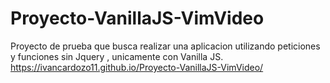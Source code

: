 # Proyecto-VanillaJS-VimVideo

Proyecto de prueba que busca realizar una aplicacion utilizando peticiones y funciones sin Jquery , unicamente con Vanilla JS. 
https://ivancardozo11.github.io/Proyecto-VanillaJS-VimVideo/
